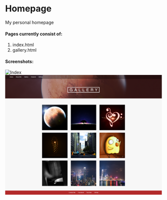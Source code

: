 # Homepage
My personal homepage

#### Pages currently consist of:
1. index.html
2. gallery.html

#### Screenshots:
![Index](/screenshots/index.png)
![Gallery](/screenshots/gallery.png)